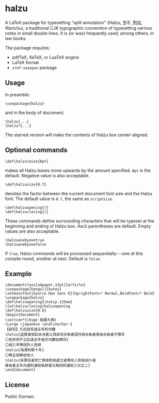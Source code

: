 
# halzu

A LaTeX package for typesetting "split annotation" (Halzu, 할주, 割註, Warichu),
a traditional CJK typographic convention of typesetting various notes in small
double lines. It is (or was) frequently used, among others, in law books.

The package requires:

- pdfTeX, XeTeX, or LuaTeX engine
- LaTeX format
- `zref-savepos` package

## Usage

In preamble:
```
\usepackage{halzu}
```
and in the body of document:
```
\halzu{...}
\halzu*{...}
```
The starred version will make the contents of Halzu box center-aligned.

## Optional commands

```
\def\halzuraise{0pt}
```
makes all Halzu boxes move upwards by the amount specified.
`0pt` is the default. Negative value is also acceptable.

```
\def\halzusize{0.7}
```
denotes the factor between the current document font size and the Halzu font.
The default value is `0.7`, the same as `scriptsize`.

```
\def\halzuopening{(}
\def\halzuclosing{)}
```
These commands define surrounding characters that will be typeset at
the beginning and ending of Halzu box. Ascii parentheses are default.
Empty values are also acceptable.

```
\halzuonebyonetrue
\halzuonebyonefalse
```
If `true`, Halzu commands will be processed sequentially---one at this
compile round, another at next.  Default is `false`.

## Example

```
\documentclass[a4paper,12pt]{article}
\usepackage[hangul]{kotex}
\setmainfont{Source Han Sans K}[UprightFont=* Normal,BoldFont=* Bold]
\usepackage{halzu}
\def\halzuopening{\hskip.125em}
\let\halzuclosing\halzuopening
\def\halzusize{0.6}
\begin{document}
\section*{\huge 經國大典}
\Large \japanese \endlinechar-1
【田宅】凡訟田宅過五年則勿聽
\halzu{盜賣者相訟未決者父母田宅合執者因幷耕永執者賃居永執者不限年
〇告狀而不立訟過五年者亦勿聽奴婢同}
〇過三年陳田許人告耕
\halzu{海澤則限十年}
〇無主田移給他人
\halzu{有軍役者死亡移徙則給遞立者無役人則給田少者
移徙者五年內還則還給執耕者元無田則還給三分之二}
\end{document}
```

## License

Public Domain.
